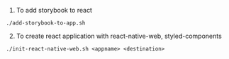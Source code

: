 1. To add storybook to react

`./add-storybook-to-app.sh`

2. To create react application with react-native-web, styled-components

`./init-react-native-web.sh <appname> <destination>`
